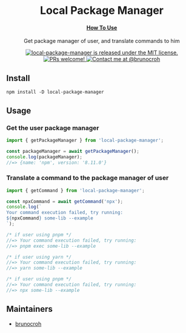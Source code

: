 <h1 align="center">
  Local Package Manager
</h1>

<h4 align="center">
  <a href="https://github.com/brunocroh/local-package-manager/new/main?readme=1#usage">How To Use</a>
</h4>

<p align="center">
  Get package manager of user, and translate commands to him
</p>
<p align="center">
 <a href="https://github.com/brunocroh/local-package-manager/blob/main/license">
    <img src="https://img.shields.io/badge/license-MIT-blue.svg" alt="local-package-manager is released under the MIT license." />
  </a>
  <a href="https://github.com/brunocroh/local-package-manager/pulls">
    <img src="https://img.shields.io/badge/PRs-welcome-brightgreen.svg?style=flat" alt="PRs welcome!" />
  </a>
  <a href="https://twitter.com/intent/follow?screen_name=brunocroh">
    <img src="https://img.shields.io/twitter/follow/medusajs.svg?label=Contact%20me%20at%20@brunocroh" alt="Contact me at @brunocroh" />
  </a>
</p>

## Install

```
npm install -D local-package-manager
```

## Usage

### Get the user package manager
```js
import { getPackageManager } from 'local-package-manager';

const packageManager = await getPackageManager();
console.log(packageManager);
//=> {name: 'npm', version: '8.11.0'}
```

### Translate a command to the package manager of user
```js
import { getCommand } from 'local-package-manager';

const npxCommand = await getCommand('npx');
console.log(`
Your command execution failed, try running:
${npxCommand} some-lib --example
`);

/* if user using pnpm */
//=> Your command execution failed, try running:
//=> pnpm exec some-lib --example

/* if user using yarn */
//=> Your command execution failed, try running:
//=> yarn some-lib --example

/* if user using pnpm */
//=> Your command execution failed, try running:
//=> npx some-lib --example
```
## Maintainers

- [brunocroh](https://github.com/brunocroh)
